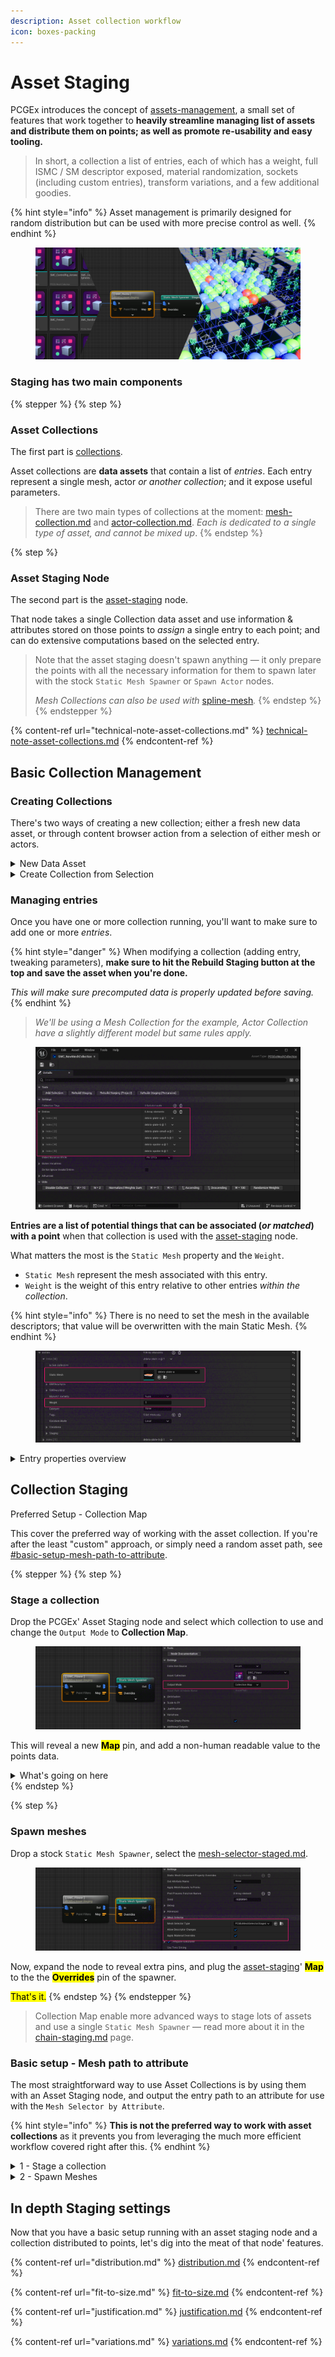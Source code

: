 ```yaml
---
description: Asset collection workflow
icon: boxes-packing
---
```


# Asset Staging

PCGEx introduces the concept of [assets-management](../../node-library/assets-management/ "mention"), a small set of features that work together to **heavily streamline managing list of assets and distribute them on points; as well as promote re-usability and easy tooling.**

> In short, a collection a list of entries, each of which has a weight, full ISMC / SM descriptor exposed, material randomization, sockets (including custom entries), transform variations, and a few additional goodies.

{% hint style="info" %}
Asset management is primarily designed for random distribution but can be used with more precise control as well.
{% endhint %}

<figure><img src="../../.gitbook/assets/image (1).png" alt=""><figcaption></figcaption></figure>

### Staging has two main components

{% stepper %}
{% step %}
### Asset Collections

The first part is [collections](../../node-library/assets-management/collections/ "mention").

Asset collections are **data assets** that contain a list of _entries_. Each entry represent a single mesh, actor _or another collection_; and it expose useful parameters.

> There are two main types of collections at the moment: [mesh-collection.md](../../node-library/assets-management/collections/mesh-collection.md "mention") and [actor-collection.md](../../node-library/assets-management/collections/actor-collection.md "mention"). _Each is dedicated to a single type of asset, and cannot be mixed up_.
{% endstep %}

{% step %}
### Asset Staging Node

The second part is the [asset-staging](../../node-library/assets-management/asset-staging/ "mention") node.

That node takes a single Collection data asset and use information & attributes stored on those points to _assign_ a single entry to each point; and can do extensive computations based on the selected entry.

> Note that the asset staging doesn't spawn anything — it only prepare the points with all the necessary information for them to spawn later with the stock `Static Mesh Spawner` or `Spawn Actor` nodes.
>
> _Mesh Collections can also be used with_ [spline-mesh](../../node-library/paths/spline-mesh/ "mention")_._
{% endstep %}
{% endstepper %}

{% content-ref url="technical-note-asset-collections.md" %}
[technical-note-asset-collections.md](technical-note-asset-collections.md)
{% endcontent-ref %}

## Basic Collection Management

### Creating Collections

There's two ways of creating a new collection; either a fresh new data asset, or through content browser action from a selection of either mesh or actors.&#x20;

<details>

<summary>New Data Asset</summary>

Simply create a new asset of type **Data Asset** and select either `[PCGEx] Mesh Collection` or `[PCGEx] Actor Collection`, depending on the type of asset you want to work with.

<figure><img src="../../.gitbook/assets/image (2).png" alt=""><figcaption></figcaption></figure>



</details>

<details>

<summary>Create Collection from Selection</summary>

Select a bunch of either static mesh or actors in the content browser, right click on any of them and go to `Asset Action > Create Or Update Asset Collection(s)`

This will create a fresh new asset collection with an entry for each item&#x20;

<figure><img src="../../.gitbook/assets/image (3).png" alt=""><figcaption></figcaption></figure>

{% hint style="warning" %}
Note that if an asset collection asset is part of the content browser selection, **that collection will be updated with the selected items** **instead of creating a new asset**.

_Updating a collection means adding the selected assets to the collection, not replacing them._
{% endhint %}

</details>

### Managing entries

Once you have one or more collection running, you'll want to make sure to add one or more _entries_.

{% hint style="danger" %}
When modifying a collection (adding entry, tweaking parameters), **make sure to hit the Rebuild Staging button at the top and save the asset when you're done.**

_This will make sure precomputed data is properly updated before saving._
{% endhint %}

> _We'll be using a Mesh Collection for the example, Actor Collection have a slightly different model but same rules apply._

<figure><img src="../../.gitbook/assets/image (5).png" alt=""><figcaption></figcaption></figure>

**Entries are a list of potential things that can be associated (**_**or matched**_**) with a point** when that collection is used with the [asset-staging](../../node-library/assets-management/asset-staging/ "mention") node.

What matters the most is the `Static Mesh` property and the `Weight`.

* `Static Mesh` represent the mesh associated with this entry.
* `Weight` is the weight of this entry relative to other entries _within the collection_.

{% hint style="info" %}
There is no need to set the mesh in the available descriptors; that value will be overwritten with the main Static Mesh.
{% endhint %}

<figure><img src="../../.gitbook/assets/image (6).png" alt=""><figcaption></figcaption></figure>

<details>

<summary>Entry properties overview</summary>

Properties are covered in more details in their respective collection' section; but how they are used (or ignored) depends on the context in which the collection is used.

{% hint style="warning" %}
&#x20;Most of these features require the use of both the [Asset Staging](../../node-library/assets-management/asset-staging/) node in _Collection Map_ mode and the [Mesh Selector - Staged](../../node-library/assets-management/asset-staging/mesh-selector-staged.md) on the `Static Mesh Spawner`.
{% endhint %}

* `ISM descriptor` is only used when working with the `Static Mesh Spawner`.

- `SM descriptor` is only used by Spline Mesh components generated by the [Spline Mesh](../../node-library/paths/spline-mesh/) node
- `Material Variants` lets you setup material randomization; <mark style="color:$info;">for either 1-slot materials or multi-slot with specific indices.</mark>
- `Category` is for when you want more precise control when staging assets, allowing points to only consider entries from a specific category.
- `Tags` will be added on generated components (_ISMC or SplineMeshes_)
- `Variation Mode` & `Variations` are opt-in feature to add some ranged variance to spawned assets, such as slight offsets in position, rotation or scale.
- `Staging` contains the pre-computed data that will be used by the Asset Staging node, as well as sockets gathered from the selected mesh. <mark style="color:$info;">It's mostly read-only for verification purposes; although socket support custom entries</mark>.

{% hint style="success" %}
**A weight value of 0 will disable that entry**, letting you keep all the settings and iterate faster with different settings without loosing data.
{% endhint %}

</details>

## Collection Staging

Preferred Setup - Collection Map

This cover the preferred way of working with the asset collection. If you're after the least "custom" approach, or simply need a random asset path, see [#basic-setup-mesh-path-to-attribute](./#basic-setup-mesh-path-to-attribute "mention").

{% stepper %}
{% step %}
### Stage a collection

Drop the PCGEx' Asset Staging node and select which collection to use and change the `Output Mode` to **Collection Map**.

<figure><img src="../../.gitbook/assets/image (10).png" alt=""><figcaption></figcaption></figure>

This will reveal a new <mark style="color:$warning;">**Map**</mark> pin, and add a non-human readable value to the points data.

<details>

<summary>What's going on here</summary>

Collection map output will write a `int64` attribute on the points as well as output a small attribute set with some data in it.

The `int64` attribute `PCGEx/CollectionEntry` contains packed selection data for that point, in a format that can be very efficiently retrieved by the [mesh-selector-staged.md](../../node-library/assets-management/asset-staging/mesh-selector-staged.md "mention") with the help of the data mapping produced by the node.

You can read more about this in the [technical-note-asset-collections.md](technical-note-asset-collections.md "mention")

</details>
{% endstep %}

{% step %}
### Spawn meshes

Drop a stock `Static Mesh Spawner`, select the [mesh-selector-staged.md](../../node-library/assets-management/asset-staging/mesh-selector-staged.md "mention").

<figure><img src="../../.gitbook/assets/image (11).png" alt=""><figcaption></figcaption></figure>

Now, expand the node to reveal extra pins, and plug the [asset-staging](../../node-library/assets-management/asset-staging/ "mention")' <mark style="color:$warning;">**Map**</mark> to the the <mark style="color:$warning;">**Overrides**</mark> pin of the spawner.&#x20;

<mark style="color:$success;">That's it.</mark>
{% endstep %}
{% endstepper %}

> Collection Map enable more advanced ways to stage lots of assets and use a single `Static Mesh Spawner` — read more about it in the [chain-staging.md](chain-staging.md "mention") page.

### Basic setup - Mesh path to attribute

The most straightforward way to use Asset Collections is by using them with an Asset Staging node, and output the entry path to an attribute for use with the `Mesh Selector by Attribute`.

{% hint style="info" %}
**This is not the preferred way to work with asset collections** as it prevents you from leveraging the much more efficient workflow covered right after this.
{% endhint %}

<details>

<summary>1 - Stage a collection</summary>

Drop the PCGEx' Asset Staging node and select which collection to use.\
By default, this will write the path of the mesh to a new point attribute named `AssetPath`

_The staging node offer a lot of options and tweaks, which we won't cover here._

<figure><img src="../../.gitbook/assets/image (8).png" alt=""><figcaption></figcaption></figure>

This will distribute entries on the points, writing the asset path to an attribute and optionally modifying the output points so they match the bounds of the mesh when spawned.

</details>

<details>

<summary>2 - Spawn Meshes</summary>

Drop a stock `Static Mesh Spawner`, select the `Mesh Selector by Attribute` and use the attribute your wrote to in the previous step.

<figure><img src="../../.gitbook/assets/image (9).png" alt=""><figcaption></figcaption></figure>

<mark style="color:$success;">That's it.</mark>

</details>

## In depth Staging settings

Now that you have a basic setup running with an asset staging node and a collection distributed to points, let's dig into the meat of that node' features.

{% content-ref url="distribution.md" %}
[distribution.md](distribution.md)
{% endcontent-ref %}

{% content-ref url="fit-to-size.md" %}
[fit-to-size.md](fit-to-size.md)
{% endcontent-ref %}

{% content-ref url="justification.md" %}
[justification.md](justification.md)
{% endcontent-ref %}

{% content-ref url="variations.md" %}
[variations.md](variations.md)
{% endcontent-ref %}

